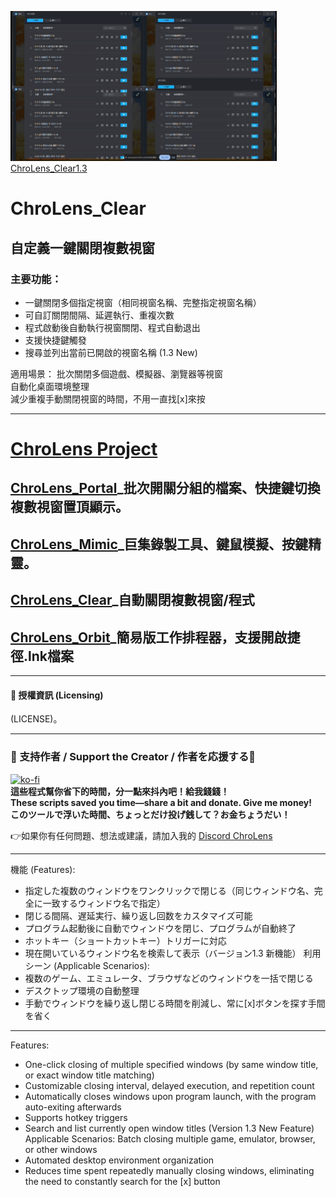 ![ChroLens_Clear v1.0](./demo.gif)
[ChroLens_Clear1.3](pic1.3.png)
# ChroLens_Clear<br>
## 自定義一鍵關閉複數視窗
### 主要功能：

* 一鍵關閉多個指定視窗（相同視窗名稱、完整指定視窗名稱）
* 可自訂關閉間隔、延遲執行、重複次數
* 程式啟動後自動執行視窗關閉、程式自動退出
* 支援快捷鍵觸發
* 搜尋並列出當前已開啟的視窗名稱 (1.3 New)


適用場景：
批次關閉多個遊戲、模擬器、瀏覽器等視窗</br>
自動化桌面環境整理</br>
減少重複手動關閉視窗的時間，不用一直找[x]來按

---
# [ChroLens Project](https://home.gamer.com.tw/artwork.php?sn=6150515)</br>
## [ChroLens_Portal](https://github.com/Lucienwooo/ChroLens_Portal)_批次開關分組的檔案、快捷鍵切換複數視窗置頂顯示。</br>
## [ChroLens_Mimic](https://github.com/Lucienwooo/ChroLens_Mimic)_巨集錄製工具、鍵鼠模擬、按鍵精靈。</br>
## [ChroLens_Clear](https://github.com/Lucienwooo/ChroLens_Clear)_自動關閉複數視窗/程式</br>
## [ChroLens_Orbit](https://github.com/Lucienwooo/ChroLens_Orbit)_簡易版工作排程器，支援開啟捷徑.lnk檔案</br>

---
#### 📄 授權資訊 (Licensing) </br>

(LICENSE)。 

---

### 💸 支持作者 / Support the Creator / 作者を応援する💸
[![ko-fi](https://ko-fi.com/img/githubbutton_sm.svg)](https://ko-fi.com/B0B51FBVA8)</br>
 **這些程式幫你省下的時間，分一點來抖內吧！給我錢錢！**  </br>
 **These scripts saved you time—share a bit and donate. Give me money!**    </br>
 **このツールで浮いた時間、ちょっとだけ投げ銭して？お金ちょうだい！**  </br>

👉如果你有任何問題、想法或建議，請加入我的 [Discord ChroLens](https://discord.gg/72Kbs4WPPn)

---

機能 (Features):
* 指定した複数のウィンドウをワンクリックで閉じる（同じウィンドウ名、完全に一致するウィンドウ名で指定）
* 閉じる間隔、遅延実行、繰り返し回数をカスタマイズ可能
* プログラム起動後に自動でウィンドウを閉じ、プログラムが自動終了
* ホットキー（ショートカットキー）トリガーに対応
* 現在開いているウィンドウ名を検索して表示（バージョン1.3 新機能）
利用シーン (Applicable Scenarios):
* 複数のゲーム、エミュレータ、ブラウザなどのウィンドウを一括で閉じる
* デスクトップ環境の自動整理
* 手動でウィンドウを繰り返し閉じる時間を削減し、常に[x]ボタンを探す手間を省く

---

Features:
* One-click closing of multiple specified windows (by same window title, or exact window title matching)
* Customizable closing interval, delayed execution, and repetition count
* Automatically closes windows upon program launch, with the program auto-exiting afterwards
* Supports hotkey triggers
* Search and list currently open window titles (Version 1.3 New Feature)
Applicable Scenarios:
Batch closing multiple game, emulator, browser, or other windows
* Automated desktop environment organization
* Reduces time spent repeatedly manually closing windows, eliminating the need to constantly search for the [x] button